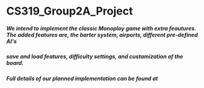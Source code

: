 # CS319_Group2A_Project

##### We intend to implement the classic Monoploy game with extra feautures. The added features are, the barter system, airports, different pre-defined AI's
##### save and load features, difficulty settings, and custamization of the board.

##### Full details of our planned implementation can be found at 
